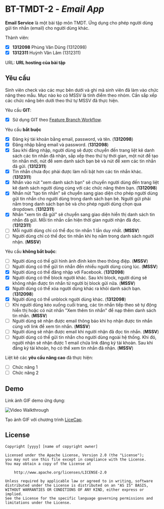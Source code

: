 # BT-TMDT-2 - *Email App*

**Email Service** là một bài tập môn TMDT. Ứng dụng cho phép người dùng gửi tin nhắn (email) cho người dùng khác.

Thành viên:
* [x] **1312098** Phùng Văn Dũng (1312098)
* [x] **1312311** Huỳnh Văn Lâm (1312311)

URL: **URL hosting của bài tập**

## Yêu cầu

Sinh viên check vào các mục bên dưới và ghi mã sinh viên đã làm vào chức năng theo mẫu. Mục nào ko có MSSV là tính điểm theo nhóm. Cần sắp xếp các chức năng bên dưới theo thứ tự MSSV đã thực hiện.

Yêu cầu **GIT**:
* [x] Sử dụng GIT theo [Feature Branch Workflow](https://www.atlassian.com/git/tutorials/comparing-workflows#feature-branch-workflow).

Yêu cầu **bắt buộc**
* [x] Đăng ký tài khoản bằng email, password, và tên.  (**1312098**)
* [x] Đăng nhập bằng email và password. (**1312098**)
* [x] Sau khi đăng nhập, người dùng sẽ được chuyển đến trang liệt kê danh sách các tin nhắn đã nhận, sắp xếp theo thứ tự thời gian, một nút để tạo tin nhắn mới, nút để xem danh sách bạn bè và nút để xem các tin nhắn đã gửi. (**1312311**)
* [x] Tin nhắn chưa đọc phải được làm nổi bật hơn các tin nhắn khác. (**1312311**)
* [x] Nhấn vào nút "xem danh sách bạn" sẽ chuyển người dùng đến trang liệt kê danh sách người dùng cùng với các chức năng thêm bạn. (**1312098**)
* [x] Nhấn nút "tạo tin nhắn" sẽ chuyển sang giao diện cho phép người dùng gửi tin nhắn cho người dùng trong danh sách bạn bè. Người gửi phải nằm trong danh sách bạn bè và cho phép người dùng chọn qua dropdown. (**1312311**)
* [x] Nhấn "xem tin đã gửi" sẽ chuyển sang giao diện hiển thị danh sách tin nhắn đã gửi. Mỗi tin nhắn cần hiện thời gian người nhận đã đọc. (**1312311**)
* [ ] Mỗi người dùng chỉ có thể đọc tin nhắn 1 lần duy nhất. (**MSSV**)
* [ ] Người dùng chỉ có thể đọc tin nhắn khi họ nằm trong danh sách người nhận. (**MSSV**)

Yêu cầu **không bắt buộc**:
* [ ] Người dùng có thể gửi hình ảnh đính kèm theo thông điệp. (**MSSV**)
* [ ] Người dùng có thể gửi tin nhắn đến nhiều người dùng cùng lúc. (**MSSV**)
* [x] Người dùng có thể đăng nhập với Facebook. (**1312098**)
* [x] Người dùng có thể block người khác. Sau khi block, người dùng sẽ không nhận được tin nhắn từ người bị block gửi nữa. (**MSSV**)
* [x] Người dùng có thể xóa người dùng khác ra khỏi danh sách bạn. (**1312098**)
* [x] Người dùng có thể unblock người dùng khác. (**1312098**)
* [ ] Khi người dùng kéo xuống cuối trang, các tin nhắn tiếp theo sẽ tự động hiển thị hoặc có nút nhấn "Xem thêm tin nhắn" để nạp thêm danh sách tin nhắn. (**MSSV**)
* [ ] Người dùng sẽ nhận được email thông báo khi họ nhận được tin nhắn cùng với link để xem tin nhắn. (**MSSV**)
* [ ] Người dùng sẽ nhận được email khi người nhận đã đọc tin nhắn. (**MSSV**)
* [ ] Người dùng có thể gửi tin nhắn cho người dùng ngoài hệ thống. Khi đó, người nhận sẽ nhận được 1 email chứa link đăng ký tài khoản. Sau khi đăng ký tài khoản, họ có thể xem tin nhắn đã nhận. (**MSSV**)

Liệt kê các **yêu cầu nâng cao** đã thực hiện:
* [ ] Chức năng 1
* [ ] Chức năng 2

## Demo

Link ảnh GIF demo ứng dụng:

![Video Walkthrough](demo.gif)

Tạo ảnh GIF với chương trình [LiceCap](http://www.cockos.com/licecap/).


## License

    Copyright [yyyy] [name of copyright owner]

    Licensed under the Apache License, Version 2.0 (the "License");
    you may not use this file except in compliance with the License.
    You may obtain a copy of the License at

        http://www.apache.org/licenses/LICENSE-2.0

    Unless required by applicable law or agreed to in writing, software
    distributed under the License is distributed on an "AS IS" BASIS,
    WITHOUT WARRANTIES OR CONDITIONS OF ANY KIND, either express or implied.
    See the License for the specific language governing permissions and
    limitations under the License.
